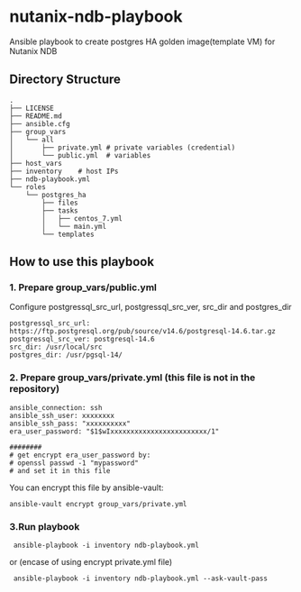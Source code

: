# nutanix-ndb-playbook

Ansible playbook to create postgres HA golden image(template VM) for Nutanix NDB

## Directory Structure

```
.
├── LICENSE
├── README.md
├── ansible.cfg
├── group_vars
│   └── all
│       ├── private.yml # private variables (credential)
│       └── public.yml  # variables
├── host_vars
├── inventory    # host IPs
├── ndb-playbook.yml
└── roles
    └── postgres_ha
        ├── files
        ├── tasks
        │   ├── centos_7.yml
        │   └── main.yml
        └── templates
```

## How to use this playbook
### 1. Prepare group_vars/public.yml

Configure postgressql_src_url, postgressql_src_ver, src_dir and postgres_dir

```
postgressql_src_url: https://ftp.postgresql.org/pub/source/v14.6/postgresql-14.6.tar.gz
postgressql_src_ver: postgresql-14.6
src_dir: /usr/local/src
postgres_dir: /usr/pgsql-14/
```

### 2. Prepare group_vars/private.yml (this file is not in the repository)
```
ansible_connection: ssh 
ansible_ssh_user: xxxxxxxx
ansible_ssh_pass: "xxxxxxxxxx"
era_user_password: "$1$wIxxxxxxxxxxxxxxxxxxxxxxxx/1"

########
# get encrypt era_user_password by:
# openssl passwd -1 "mypassword"
# and set it in this file
```
You can encrypt this file by ansible-vault:

```ansible-vault encrypt group_vars/private.yml```


### 3.Run playbook

``` ansible-playbook -i inventory ndb-playbook.yml```

or (encase of using encrypt private.yml file)

``` ansible-playbook -i inventory ndb-playbook.yml --ask-vault-pass```